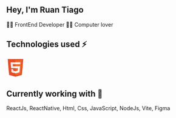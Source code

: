 ## Hey, I'm Ruan Tiago

👨‍💻 FrontEnd Developer
🧑‍💻 Computer lover

## Technologies used ⚡

<img src="https://raw.githubusercontent.com/devicons/devicon/master/icons/html5/html5-original.svg" width="48">

## Currently working with 🚀

ReactJs, ReactNative, Html, Css, JavaScript, NodeJs, Vite, Figma
